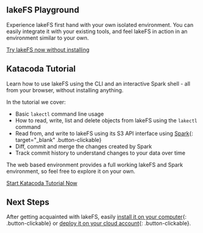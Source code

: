 ## lakeFS Playground

Experience lakeFS first hand with your own isolated environment.
You can easily integrate it with your existing tools, and feel lakeFS in action in an environment
similar to your own.

<p>
    <a class="btn btn-green" href="https://demo.lakefs.io/" target="_blank">
        Try lakeFS now without installing
    </a>
</p>

## Katacoda Tutorial

Learn how to use lakeFS using the CLI and an interactive Spark shell - all from your browser, without installing anything.

In the tutorial we cover:

- Basic `lakectl` command line usage
- How to read, write, list and delete objects from lakeFS using the `lakectl` command
- Read from, and write to lakeFS using its S3 API interface using [Spark](https://spark.apache.org/){: target="_blank" .button-clickable}
- Diff, commit and merge the changes created by Spark
- Track commit history to understand changes to your data over time

The web based environment provides a full working lakeFS and Spark environment, so feel free to explore it on your own.

<p>
    <a class="btn btn-green" href="https://www.katacoda.com/lakefs/scenarios/lakefs-play" target="_blank">
        Start Katacoda Tutorial Now
    </a>
</p>

## Next Steps

After getting acquainted with lakeFS, easily [install it on your computer](installing.html){: .button-clickable} or [deploy it on your cloud account](../deploy/index.html){: .button-clickable}.
